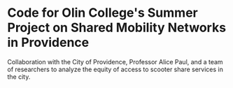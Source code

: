 # Code for Olin College's Summer Project on Shared Mobility Networks in Providence

Collaboration with the City of Providence, Professor Alice Paul, and a team of researchers to analyze the equity of access to scooter share services in the city.

